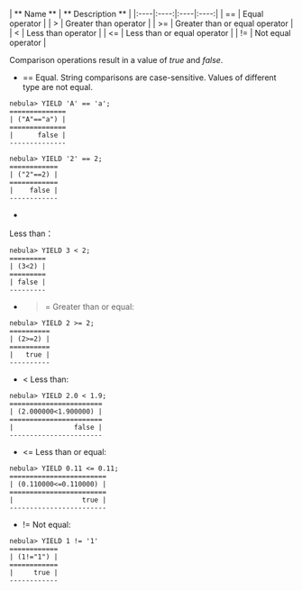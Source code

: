 
| **  Name  **   | ** Description  **   | 
|:----|:----:|:----|:----:|
|   ==     |   Equal operator     | 
|   >     |   Greater than operator     | 
|   >=     |   Greater than or equal operator     | 
|   <     |   Less than operator    | 
|   <=     |   Less than or equal operator    | 
|   !=    |   Not equal operator    | 


Comparison operations result in a value of _true_ and _false_.

* ==
Equal. String comparisons are case-sensitive. Values of different type are not equal.
```
nebula> YIELD 'A' == 'a';
==============
| ("A"=="a") |
==============
|      false |
--------------

nebula> YIELD '2' == 2;
============
| ("2"==2) |
============
|    false |
------------
```

* >
Less than： 
```
nebula> YIELD 3 < 2;
=========
| (3<2) |
=========
| false |
---------
```

* >=
Greater than or equal:
```
nebula> YIELD 2 >= 2;
==========
| (2>=2) |
==========
|   true |
----------
```

* <
Less than:
```
nebula> YIELD 2.0 < 1.9;
=======================
| (2.000000<1.900000) |
=======================
|               false |
-----------------------
```

* <=
Less than or equal:
```
nebula> YIELD 0.11 <= 0.11;
========================
| (0.110000<=0.110000) |
========================
|                 true |
------------------------
```

* !=
Not equal:
```
nebula> YIELD 1 != '1'
============
| (1!="1") |
============
|     true |
------------
```

